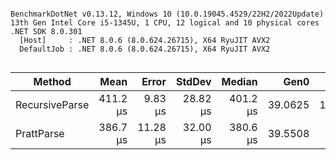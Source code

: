 ```

BenchmarkDotNet v0.13.12, Windows 10 (10.0.19045.4529/22H2/2022Update)
13th Gen Intel Core i5-1345U, 1 CPU, 12 logical and 10 physical cores
.NET SDK 8.0.301
  [Host]     : .NET 8.0.6 (8.0.624.26715), X64 RyuJIT AVX2
  DefaultJob : .NET 8.0.6 (8.0.624.26715), X64 RyuJIT AVX2


```
| Method         | Mean     | Error    | StdDev   | Median   | Gen0    | Gen1    | Allocated |
|--------------- |---------:|---------:|---------:|---------:|--------:|--------:|----------:|
| RecursiveParse | 411.2 μs |  9.83 μs | 28.82 μs | 401.2 μs | 39.0625 | 13.6719 | 243.01 KB |
| PrattParse     | 386.7 μs | 11.28 μs | 32.00 μs | 380.6 μs | 39.5508 |  9.7656 | 242.51 KB |
